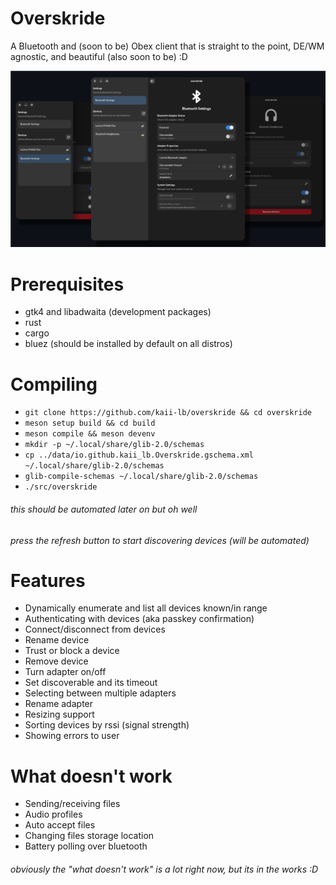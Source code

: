 # Overskride
A Bluetooth and (soon to be) Obex client that is straight to the point, DE/WM agnostic, and beautiful (also soon to be) :D

![Screenshot](/assets/images/overskride.png)

# Prerequisites
- gtk4 and libadwaita (development packages)
- rust
- cargo
- bluez (should be installed by default on all distros)

# Compiling
- `git clone https://github.com/kaii-lb/overskride && cd overskride`
- `meson setup build && cd build`
- `meson compile && meson devenv`
- `mkdir -p ~/.local/share/glib-2.0/schemas`
- `cp ../data/io.github.kaii_lb.Overskride.gschema.xml ~/.local/share/glib-2.0/schemas`
- `glib-compile-schemas ~/.local/share/glib-2.0/schemas`
- `./src/overskride`

###### this should be automated later on but oh well
###### press the refresh button to start discovering devices (will be automated)

# Features
- Dynamically enumerate and list all devices known/in range 
- Authenticating with devices (aka passkey confirmation)
- Connect/disconnect from devices
- Rename device
- Trust or block a device
- Remove device
- Turn adapter on/off
- Set discoverable and its timeout
- Selecting between multiple adapters
- Rename adapter 
- Resizing support 
- Sorting devices by rssi (signal strength)
- Showing errors to user

# What doesn't work
- Sending/receiving files
- Audio profiles
- Auto accept files
- Changing files storage location
- Battery polling over bluetooth

###### obviously the "what doesn't work" is a lot right now, but its in the works :D

